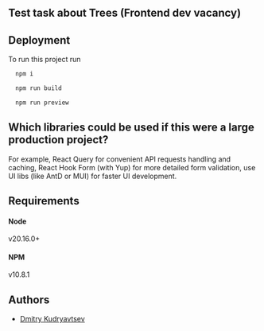 
## Test task about Trees (Frontend dev vacancy)



## Deployment

To run this project run

```bash
  npm i
```
```bash
  npm run build
```
```bash
  npm run preview
```

## Which libraries could be used if this were a large production project?

For example, React Query for convenient API requests handling and caching, React Hook Form (with Yup) for more detailed form validation, use UI libs (like AntD or MUI) for faster UI development.


## Requirements

#### Node

v20.16.0+

#### NPM

v10.8.1

## Authors
- [Dmitry Kudryavtsev](https://www.github.com/Nomate)

